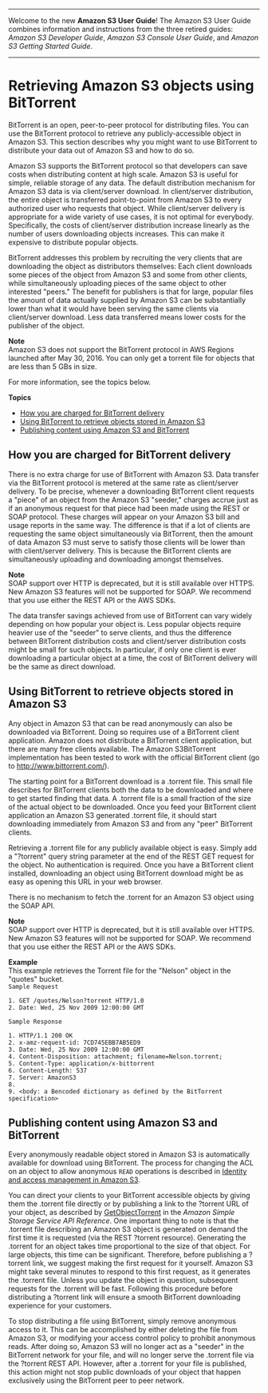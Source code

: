 --------

Welcome to the new **Amazon S3 User Guide**\! The Amazon S3 User Guide combines information and instructions from the three retired guides: *Amazon S3 Developer Guide*, *Amazon S3 Console User Guide*, and *Amazon S3 Getting Started Guide*\.

--------

# Retrieving Amazon S3 objects using BitTorrent<a name="S3Torrent"></a>

BitTorrent is an open, peer\-to\-peer protocol for distributing files\. You can use the BitTorrent protocol to retrieve any publicly\-accessible object in Amazon S3\. This section describes why you might want to use BitTorrent to distribute your data out of Amazon S3 and how to do so\.

Amazon S3 supports the BitTorrent protocol so that developers can save costs when distributing content at high scale\. Amazon S3 is useful for simple, reliable storage of any data\. The default distribution mechanism for Amazon S3 data is via client/server download\. In client/server distribution, the entire object is transferred point\-to\-point from Amazon S3 to every authorized user who requests that object\. While client/server delivery is appropriate for a wide variety of use cases, it is not optimal for everybody\. Specifically, the costs of client/server distribution increase linearly as the number of users downloading objects increases\. This can make it expensive to distribute popular objects\. 

BitTorrent addresses this problem by recruiting the very clients that are downloading the object as distributors themselves: Each client downloads some pieces of the object from Amazon S3 and some from other clients, while simultaneously uploading pieces of the same object to other interested "peers\." The benefit for publishers is that for large, popular files the amount of data actually supplied by Amazon S3 can be substantially lower than what it would have been serving the same clients via client/server download\. Less data transferred means lower costs for the publisher of the object\.

**Note**  
 Amazon S3 does not support the BitTorrent protocol in AWS Regions launched after May 30, 2016\.
You can only get a torrent file for objects that are less than 5 GBs in size\.

For more information, see the topics below\.

**Topics**
+ [How you are charged for BitTorrent delivery](#S3TorrentCharge)
+ [Using BitTorrent to retrieve objects stored in Amazon S3](#S3TorrentRetrieve)
+ [Publishing content using Amazon S3 and BitTorrent](#S3TorrentPublish)

## How you are charged for BitTorrent delivery<a name="S3TorrentCharge"></a>

There is no extra charge for use of BitTorrent with Amazon S3\. Data transfer via the BitTorrent protocol is metered at the same rate as client/server delivery\. To be precise, whenever a downloading BitTorrent client requests a "piece" of an object from the Amazon S3 "seeder," charges accrue just as if an anonymous request for that piece had been made using the REST or SOAP protocol\. These charges will appear on your Amazon S3 bill and usage reports in the same way\. The difference is that if a lot of clients are requesting the same object simultaneously via BitTorrent, then the amount of data Amazon S3 must serve to satisfy those clients will be lower than with client/server delivery\. This is because the BitTorrent clients are simultaneously uploading and downloading amongst themselves\.

**Note**  
 SOAP support over HTTP is deprecated, but it is still available over HTTPS\. New Amazon S3 features will not be supported for SOAP\. We recommend that you use either the REST API or the AWS SDKs\. 

The data transfer savings achieved from use of BitTorrent can vary widely depending on how popular your object is\. Less popular objects require heavier use of the "seeder" to serve clients, and thus the difference between BitTorrent distribution costs and client/server distribution costs might be small for such objects\. In particular, if only one client is ever downloading a particular object at a time, the cost of BitTorrent delivery will be the same as direct download\.

## Using BitTorrent to retrieve objects stored in Amazon S3<a name="S3TorrentRetrieve"></a>

Any object in Amazon S3 that can be read anonymously can also be downloaded via BitTorrent\. Doing so requires use of a BitTorrent client application\. Amazon does not distribute a BitTorrent client application, but there are many free clients available\. The Amazon S3BitTorrent implementation has been tested to work with the official BitTorrent client \(go to [http://www\.bittorrent\.com/](http://www.bittorrent.com/)\)\.

The starting point for a BitTorrent download is a \.torrent file\. This small file describes for BitTorrent clients both the data to be downloaded and where to get started finding that data\. A \.torrent file is a small fraction of the size of the actual object to be downloaded\. Once you feed your BitTorrent client application an Amazon S3 generated \.torrent file, it should start downloading immediately from Amazon S3 and from any "peer" BitTorrent clients\.

Retrieving a \.torrent file for any publicly available object is easy\. Simply add a "?torrent" query string parameter at the end of the REST GET request for the object\. No authentication is required\. Once you have a BitTorrent client installed, downloading an object using BitTorrent download might be as easy as opening this URL in your web browser\.

There is no mechanism to fetch the \.torrent for an Amazon S3 object using the SOAP API\.

**Note**  
 SOAP support over HTTP is deprecated, but it is still available over HTTPS\. New Amazon S3 features will not be supported for SOAP\. We recommend that you use either the REST API or the AWS SDKs\. 

**Example**  
This example retrieves the Torrent file for the "Nelson" object in the "quotes" bucket\.  
`Sample Request`  

```
1. GET /quotes/Nelson?torrent HTTP/1.0
2. Date: Wed, 25 Nov 2009 12:00:00 GMT
```
`Sample Response`  

```
1. HTTP/1.1 200 OK
2. x-amz-request-id: 7CD745EBB7AB5ED9
3. Date: Wed, 25 Nov 2009 12:00:00 GMT
4. Content-Disposition: attachment; filename=Nelson.torrent;
5. Content-Type: application/x-bittorrent
6. Content-Length: 537
7. Server: AmazonS3
8. 
9. <body: a Bencoded dictionary as defined by the BitTorrent specification>
```

## Publishing content using Amazon S3 and BitTorrent<a name="S3TorrentPublish"></a>

Every anonymously readable object stored in Amazon S3 is automatically available for download using BitTorrent\. The process for changing the ACL on an object to allow anonymous `READ` operations is described in [Identity and access management in Amazon S3](s3-access-control.md)\.

You can direct your clients to your BitTorrent accessible objects by giving them the \.torrent file directly or by publishing a link to the ?torrent URL of your object, as described by [GetObjectTorrent](https://docs.aws.amazon.com/AmazonS3/latest/API/API_GetObjectTorrent.html) in the *Amazon Simple Storage Service API Reference*\. One important thing to note is that the \.torrent file describing an Amazon S3 object is generated on demand the first time it is requested \(via the REST ?torrent resource\)\. Generating the \.torrent for an object takes time proportional to the size of that object\. For large objects, this time can be significant\. Therefore, before publishing a ?torrent link, we suggest making the first request for it yourself\. Amazon S3 might take several minutes to respond to this first request, as it generates the \.torrent file\. Unless you update the object in question, subsequent requests for the \.torrent will be fast\. Following this procedure before distributing a ?torrent link will ensure a smooth BitTorrent downloading experience for your customers\.

To stop distributing a file using BitTorrent, simply remove anonymous access to it\. This can be accomplished by either deleting the file from Amazon S3, or modifying your access control policy to prohibit anonymous reads\. After doing so, Amazon S3 will no longer act as a "seeder" in the BitTorrent network for your file, and will no longer serve the \.torrent file via the ?torrent REST API\. However, after a \.torrent for your file is published, this action might not stop public downloads of your object that happen exclusively using the BitTorrent peer to peer network\.
